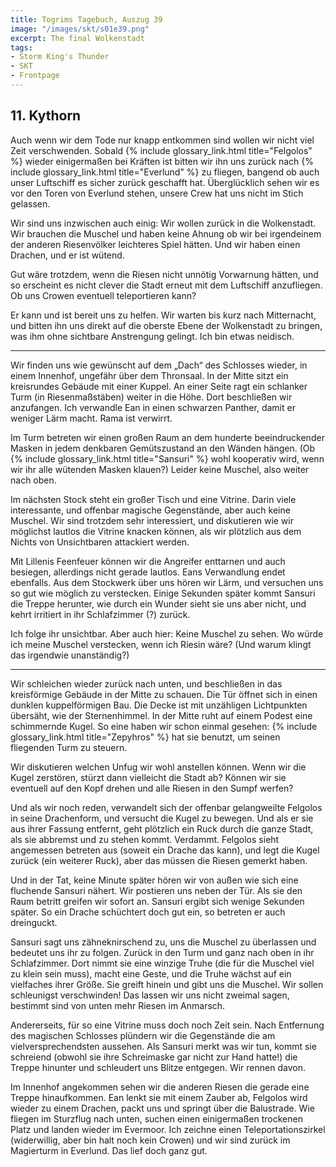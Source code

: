 ```yaml
---
title: Togrims Tagebuch, Auszug 39
image: "/images/skt/s01e39.png"
excerpt: The final Wolkenstadt
tags:
- Storm King's Thunder
- SKT
- Frontpage
---
```


## 11. Kythorn

Auch wenn wir dem Tode nur knapp entkommen sind wollen wir nicht viel Zeit verschwenden.
Sobald {% include glossary_link.html title="Felgolos" %} wieder einigermaßen bei Kräften ist
bitten wir ihn uns zurück nach {% include glossary_link.html title="Everlund" %} zu fliegen,
bangend ob auch unser Luftschiff es sicher zurück geschafft hat. Überglücklich sehen wir es vor den
Toren von Everlund stehen, unsere Crew hat uns nicht im Stich gelassen.

Wir sind uns inzwischen auch einig: Wir wollen zurück in die Wolkenstadt. Wir brauchen die Muschel
und haben keine Ahnung ob wir bei irgendeinem der anderen Riesenvölker leichteres Spiel hätten.
Und wir haben einen Drachen, und er ist wütend.

Gut wäre trotzdem, wenn die Riesen nicht unnötig Vorwarnung hätten, und so erscheint es nicht clever
die Stadt erneut mit dem Luftschiff anzufliegen. Ob uns Crowen eventuell teleportieren kann?

Er kann und ist bereit uns zu helfen. Wir warten bis kurz nach Mitternacht, und bitten ihn uns
direkt auf die oberste Ebene der Wolkenstadt zu bringen, was ihm ohne sichtbare Anstrengung gelingt.
Ich bin etwas neidisch.

---

Wir finden uns wie gewünscht auf dem „Dach“ des Schlosses wieder, in einem Innenhof, ungefähr über
dem Thronsaal. In der Mitte sitzt ein kreisrundes Gebäude mit einer Kuppel. An einer Seite ragt ein
schlanker Turm (in Riesenmaßstäben) weiter in die Höhe. Dort beschließen wir anzufangen. Ich
verwandle Ean in einen schwarzen Panther, damit er weniger Lärm macht. Rama ist verwirrt.

Im Turm betreten wir einen großen Raum an dem hunderte beeindruckender Masken in jedem denkbaren
Gemütszustand an den Wänden hängen. (Ob {% include glossary_link.html title="Sansuri" %} wohl
kooperativ wird, wenn wir ihr alle wütenden Masken klauen?) Leider keine Muschel, also weiter
nach oben.

Im nächsten Stock steht ein großer Tisch und eine Vitrine. Darin viele interessante, und offenbar
magische Gegenstände, aber auch keine Muschel. Wir sind trotzdem sehr interessiert, und diskutieren
wie wir möglichst lautlos die Vitrine knacken können, als wir plötzlich aus dem Nichts von
Unsichtbaren attackiert werden.

Mit Lillenis Feenfeuer können wir die Angreifer enttarnen und auch besiegen, allerdings nicht gerade
lautlos. Eans Verwandlung endet ebenfalls. Aus dem Stockwerk über uns hören wir Lärm, und versuchen
uns so gut wie möglich zu verstecken. Einige Sekunden später kommt Sansuri die Treppe herunter, wie
durch ein Wunder sieht sie uns aber nicht, und kehrt irritiert in ihr Schlafzimmer (?) zurück.

Ich folge ihr unsichtbar. Aber auch hier: Keine Muschel zu sehen. Wo würde ich meine Muschel
verstecken, wenn ich Riesin wäre? (Und warum klingt das irgendwie unanständig?)

---

Wir schleichen wieder zurück nach unten, und beschließen in das kreisförmige Gebäude in der Mitte zu
schauen. Die Tür öffnet sich in einen dunklen kuppelförmigen Bau. Die Decke ist mit unzähligen
Lichtpunkten übersäht, wie der Sternenhimmel. In der Mitte ruht auf einem Podest eine schimmernde
Kugel. So eine haben wir schon einmal gesehen: {% include glossary_link.html title="Zepyhros" %} hat
sie benutzt, um seinen fliegenden Turm zu steuern.

Wir diskutieren welchen Unfug wir wohl anstellen können. Wenn wir die Kugel zerstören, stürzt dann
vielleicht die Stadt ab? Können wir sie eventuell auf den Kopf drehen und alle Riesen in den Sumpf
werfen?

Und als wir noch reden, verwandelt sich der offenbar gelangweilte Felgolos in seine Drachenform, und
versucht die Kugel zu bewegen. Und als er sie aus ihrer Fassung entfernt, geht plötzlich ein Ruck
durch die ganze Stadt, als sie abbremst und zu stehen kommt. Verdammt. Felgolos sieht angemessen
betreten aus (soweit ein Drache das kann), und legt die Kugel zurück (ein weiterer Ruck), aber das
müssen die Riesen gemerkt haben.

Und in der Tat, keine Minute später hören wir von außen wie sich eine fluchende Sansuri nähert.
Wir postieren uns neben der Tür. Als sie den Raum betritt greifen wir sofort an. Sansuri ergibt sich
wenige Sekunden später. So ein Drache schüchtert doch gut ein, so betreten er auch dreinguckt.

Sansuri sagt uns zähneknirschend zu, uns die Muschel zu überlassen und bedeutet uns ihr zu folgen.
Zurück in den Turm und ganz nach oben in ihr Schlafzimmer. Dort nimmt sie eine winzige Truhe (die
für die Muschel viel zu klein sein muss), macht eine Geste, und die Truhe wächst auf ein vielfaches
ihrer Größe. Sie greift hinein und gibt uns die Muschel. Wir sollen schleunigst verschwinden! Das
lassen wir uns nicht zweimal sagen, bestimmt sind von unten mehr Riesen im Anmarsch.

Andererseits, für so eine Vitrine muss doch noch Zeit sein. Nach Entfernung des magischen Schlosses
plündern wir die Gegenstände die am vielversprechendsten aussehen. Als Sansuri merkt was wir tun,
kommt sie schreiend (obwohl sie ihre Schreimaske gar nicht zur Hand hatte!) die Treppe hinunter und
schleudert uns Blitze entgegen. Wir rennen davon.

Im Innenhof angekommen sehen wir die anderen Riesen die gerade eine Treppe hinaufkommen. Ean lenkt
sie mit einem Zauber ab, Felgolos wird wieder zu einem Drachen, packt uns und springt über die
Balustrade. Wie fliegen im Sturzflug nach unten, suchen einen einigermaßen trockenen Platz und
landen wieder im Evermoor. Ich zeichne einen Teleportationszirkel (widerwillig, aber bin halt
noch kein Crowen) und wir sind zurück im Magierturm in Everlund. Das lief doch ganz gut.
